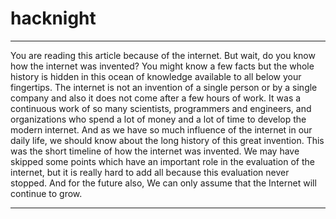 # hacknight
*********************************************************************************************************************************
You are reading this article because of the internet. But wait, do you know how the internet was invented? You might know a few facts but the whole history is hidden in this ocean of knowledge available to all below your fingertips. The internet is not an invention of a single person or by a single company and also it does not come after a few hours of work. It was a continuous work of so many scientists, programmers and engineers, and organizations who spend a lot of money and a lot of time to develop the modern internet. And as we have so much influence of the internet in our daily life, we should know about the long history of this great invention. This was the short timeline of how the internet was invented. We may have skipped some points which have an important role in the evaluation of the internet, but it is really hard to add all because this evaluation never stopped. And for the future also, We can only assume that the Internet will continue to grow.
*********************************************************************************************************************************
